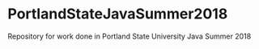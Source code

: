 # PortlandStateJavaSummer2018
Repository for work done in Portland State University Java Summer 2018
